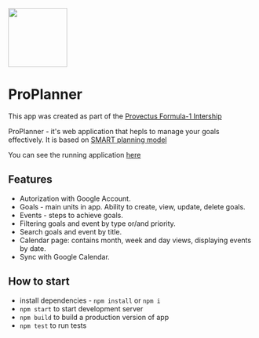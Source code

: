 <img src="/public/icons/app-icon-512x512.png"  width="120" height="120">

# ProPlanner
This app was created as part of the [Provectus Formula-1 Intership](https://www.facebook.com/provectuslife/posts/2246473915365831?__xts__[0]=68.ARCuU-6tlceBbZer8-j54Q7wkcjSmvk_tPjw2DVfasuc16FvFc9aca2m5vhkkjsluQxLtrRPS1i1hZARhenXNQrWrghd2ZPScBY-UOnY5vn5nUv3ncEzSwm62Xv9dnu4VMxqxQIdE7B1akEAOI4ER-FDufeYtZ6RLR8ibj5DQCA2E6YjXq9plgEk-xUvGeYzEt7VW7eAY9CtgkB6qhzF7OJL-rgMcxSGNzae1KEgY6qvfKGnL3JbP8SM067KsbsbW5CZnPJo7cI7DnUYeUW6uXhFNkXjIVAYKRacQo29PPKdaP62vziiNYy_Loo5YYUMjQtyoj2JHpcRlz_VNe94HVRZj4S-vBiNzC_zgauj3XGJMoR72HscuDo5A4OqGFF8du597-7zWSj-rzzPDsQrC-9-WzK2tZMIhcYnGXZ7mWdEvmw&__tn__=-UC-R)

ProPlanner - it's web application that hepls to manage your goals effectively. It is based on [SMART planning model](https://en.wikipedia.org/wiki/SMART_criteria)

You can see the running application [here](http://frontend.proplanner.formula1.cloud.provectus-it.com/)

## Features
* Autorization with Google Account.
* Goals - main units in app. Ability to create, view, update, delete goals.
* Events - steps to achieve goals.
* Filtering goals and event by type or/and priority.
* Search goals and event by title.
* Calendar page: contains month, week and day views, displaying events by date.
* Sync with Google Calendar.

## How to start
- install dependencies - `npm install` or `npm i`
- `npm start` to start development server
- `npm build` to build a production version of app
- `npm test` to run tests